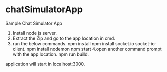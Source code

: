 # chatSimulatorApp
Sample Chat Simulator App
1. Install node js server.
2. Extract the Zip and go to the app location in cmd.
3. run the below commands.
npm install
npm install socket.io socket-io-client.
npm install nodemon
npm start
4.open another command prompt with the app location.
npm run build.

application will start in localhost:3000.
